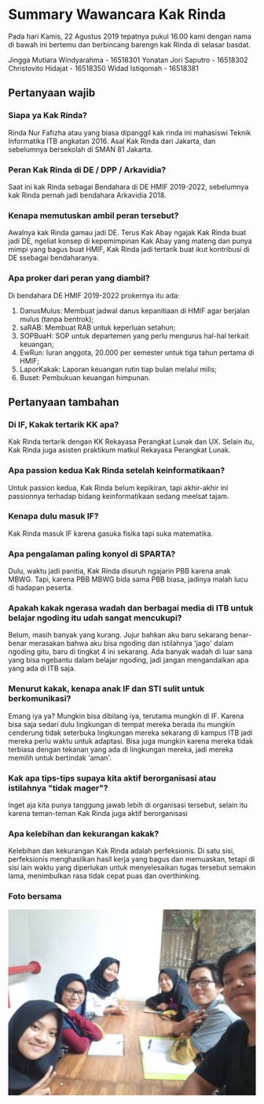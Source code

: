 # Summary Wawancara Kak Rinda

Pada hari Kamis, 22 Agustus 2019 tepatnya pukul 16.00 kami dengan nama di bawah ini bertemu dan berbincang barengn kak Rinda di selasar basdat.

Jingga Mutiara Windyarahma - 16518301
Yonatan Jori Saputro - 16518302
Christovito Hidajat - 16518350
Widad Istiqomah - 16518381


## Pertanyaan wajib

### Siapa ya Kak Rinda?

Rinda Nur Fafizha atau yang biasa dipanggil kak rinda ini mahasiswi Teknik Informatika ITB angkatan 2016. Asal Kak Rinda dari Jakarta, dan sebelumnya bersekolah di SMAN 81 Jakarta. 

### Peran Kak Rinda di DE / DPP / Arkavidia?

Saat ini kak Rinda sebagai Bendahara di DE HMIF 2019-2022, sebelumnya kak Rinda pernah jadi bendahara Arkavidia 2018.

### Kenapa memutuskan ambil peran tersebut?

Awalnya kak Rinda gamau jadi DE. Terus Kak Abay ngajak Kak Rinda buat jadi DE, ngeliat konsep di kepemimpinan Kak Abay yang mateng dan punya mimpi yang bagus buat HMIF, Kak Rinda jadi tertarik buat ikut kontribusi di DE ssebagai bendaharanya.

### Apa proker dari peran yang diambil?
Di bendahara DE HMIF 2019-2022 prokernya itu ada:
1. DanusMulus: Membuat jadwal danus kepanitiaan di HMIF agar berjalan mulus (tanpa bentrok);
2. saRAB: Membuat RAB untuk keperluan setahun;
3. SOPBuaH: SOP untuk departemen yang perlu mengurus hal-hal terkait keuangan;
4. EwRun: Iuran anggota, 20.000 per semester untuk tiga tahun pertama di HMIF;
5. LaporKakak: Laporan keuangan rutin tiap bulan melalui milis;
6. Buset: Pembukuan keuangan himpunan.

## Pertanyaan tambahan

### Di IF, Kakak tertarik KK apa?
Kak Rinda tertarik dengan KK Rekayasa Perangkat Lunak dan UX. Selain itu, Kak Rinda juga asisten praktikum matkul Rekayasa Perangkat Lunak.

### Apa passion kedua Kak Rinda setelah keinformatikaan?
Untuk passion kedua, Kak Rinda belum kepikiran, tapi akhir-akhir ini passionnya terhadap bidang keinformatikaan sedang meelsat tajam.

### Kenapa dulu masuk IF?
Kak Rinda masuk IF karena gasuka fisika tapi suka matematika.

### Apa pengalaman paling konyol di SPARTA?
Dulu, waktu jadi panitia, Kak Rinda disuruh ngajarin PBB karena anak MBWG. Tapi, karena PBB MBWG bida sama PBB biasa, jadinya malah lucu di hadapan peserta.

### Apakah kakak ngerasa wadah dan berbagai media di ITB untuk belajar ngoding itu udah sangat mencukupi?
Belum, masih banyak yang kurang. Jujur bahkan aku baru sekarang benar-benar merasakan bahwa aku bisa ngoding dan istilahnya 'jago' dalam ngoding gitu, baru di tingkat 4 ini sekarang. Ada banyak wadah di luar sana yang bisa ngebantu dalam belajar ngoding, jadi jangan mengandalkan apa yang ada di ITB saja.

### Menurut kakak, kenapa anak IF dan STI sulit untuk berkomunikasi?
Emang iya ya? Mungkin bisa dibilang iya, terutama mungkin di IF. Karena bisa saja sedari dulu lingkungan di tempat mereka berada itu mungkin cenderung tidak seterbuka lingkungan mereka sekarang di kampus ITB jadi mereka perlu waktu untuk adaptasi. Bisa juga mungkin karena mereka tidak terbiasa dengan tekanan yang ada di lingkungan mereka, jadi mereka memilih untuk bertindak 'aman'.

### Kak apa tips-tips supaya kita aktif berorganisasi atau istilahnya "tidak mager"?
Inget aja kita punya tanggung jawab lebih di organisasi tersebut, selain itu karena teman-teman Kak Rinda juga aktif berorganisasi

### Apa kelebihan dan kekurangan kakak?
Kelebihan dan kekurangan Kak Rinda adalah perfeksionis. Di satu sisi, perfeksionis menghasilkan hasil kerja yang bagus dan memuaskan, tetapi di sisi lain waktu yang diperlukan untuk menyelesaikan tugas tersebut semakin lama, menimbulkan rasa tidak cepat puas dan overthinking.

### Foto bersama
<img src="wawan.jpg" alt="fotobersama" width="750"/>
